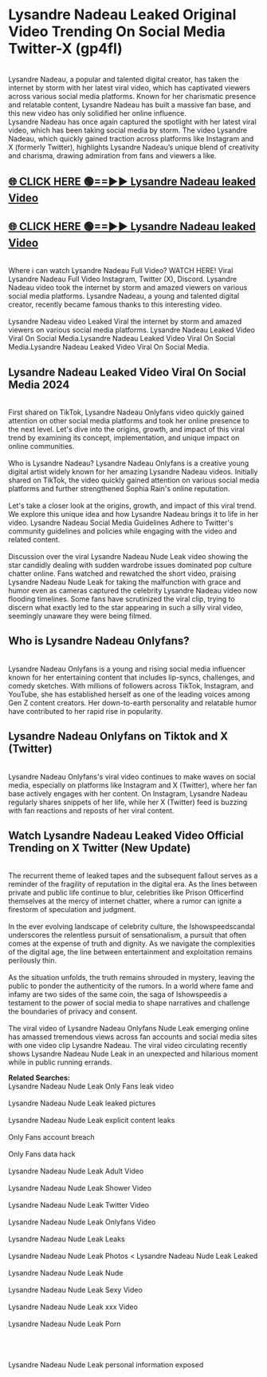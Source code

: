 # Lysandre Nadeau Leaked Original Video Trending On Social Media Twitter-X (gp4fl)

<br>
Lysandre Nadeau, a popular and talented digital creator, has taken the internet by storm with her latest viral video, which has captivated viewers across various social media platforms. Known for her charismatic presence and relatable content, Lysandre Nadeau has built a massive fan base, and this new video has only solidified her online influence.
<br>
Lysandre Nadeau has once again captured the spotlight with her latest viral video, which has been taking social media by storm. The video Lysandre Nadeau, which quickly gained traction across platforms like Instagram and X (formerly Twitter), highlights Lysandre Nadeau’s unique blend of creativity and charisma, drawing admiration from fans and viewers a like.
<br>

## [🌐 CLICK HERE 🟢==►►  Lysandre Nadeau leaked Video ](https://onlyclips.site?title=Lysandre_Nadeau&ref=git)

## [🌐 CLICK HERE 🟢==►►  Lysandre Nadeau leaked Video ](https://onlyclips.site?title=Lysandre_Nadeau&ref=git)



<br>
Where i can watch Lysandre Nadeau Full Video? WATCH HERE! Viral Lysandre Nadeau Full Video Instagram, Twitter (X), Discord. Lysandre Nadeau video took the internet by storm and amazed viewers on various social media platforms. Lysandre Nadeau, a young and talented digital creator, recently became famous thanks to this interesting video.
<br><br>
Lysandre Nadeau video Leaked Viral the internet by storm and amazed viewers on various social media platforms. Lysandre Nadeau Leaked Video Viral On Social Media.Lysandre Nadeau Leaked Video Viral On Social Media.Lysandre Nadeau Leaked Video Viral On Social Media.
<br>

<h2>Lysandre Nadeau Leaked Video Viral On Social Media 2024</h2>
<br>
First shared on TikTok, Lysandre Nadeau Onlyfans video quickly gained attention on other social media platforms and took her online presence to the next level. Let's dive into the origins, growth, and impact of this viral trend by examining its concept, implementation, and unique impact on online communities.
<br><br>
Who is Lysandre Nadeau? Lysandre Nadeau Onlyfans is a creative young digital artist widely known for her amazing Lysandre Nadeau videos. Initially shared on TikTok, the video quickly gained attention on various social media platforms and further strengthened Sophia Rain's online reputation.
<br><br>
Let's take a closer look at the origins, growth, and impact of this viral trend. We explore this unique idea and how Lysandre Nadeau brings it to life in her video. Lysandre Nadeau Social Media Guidelines Adhere to Twitter's community guidelines and policies while engaging with the video and related content.
<br><br>
Discussion over the viral Lysandre Nadeau Nude Leak video showing the star candidly dealing with sudden wardrobe issues dominated pop culture chatter online. Fans watched and rewatched the short video, praising Lysandre Nadeau Nude Leak for taking the malfunction with grace and humor even as cameras captured the celebrity Lysandre Nadeau video now flooding timelines. Some fans have scrutinized the viral clip, trying to discern what exactly led to the star appearing in such a silly viral video, seemingly unaware they were being filmed.
<br>

<h2>Who is Lysandre Nadeau Onlyfans?</h2>
<br>
Lysandre Nadeau Onlyfans is a young and rising social media influencer known for her entertaining content that includes lip-syncs, challenges, and comedy sketches. With millions of followers across TikTok, Instagram, and YouTube, she has established herself as one of the leading voices among Gen Z content creators. Her down-to-earth personality and relatable humor have contributed to her rapid rise in popularity.
<br>
<h2>Lysandre Nadeau Onlyfans on Tiktok and X (Twitter)</h2>
<br>
Lysandre Nadeau Onlyfans's viral video continues to make waves on social media, especially on platforms like Instagram and X (Twitter), where her fan base actively engages with her content. On Instagram, Lysandre Nadeau regularly shares snippets of her life, while her X (Twitter) feed is buzzing with fan reactions and reposts of her viral content.
<br>
<h2>Watch Lysandre Nadeau Leaked Video Official Trending on X Twitter (New Update)</h2>
<br>
The recurrent theme of leaked tapes and the subsequent fallout serves as a reminder of the fragility of reputation in the digital era. As the lines between private and public life continue to blur, celebrities like Prison Officerfind themselves at the mercy of internet chatter, where a rumor can ignite a firestorm of speculation and judgment.
<br><br>
In the ever evolving landscape of celebrity culture, the Ishowspeedscandal underscores the relentless pursuit of sensationalism, a pursuit that often comes at the expense of truth and dignity. As we navigate the complexities of the digital age, the line between entertainment and exploitation remains perilously thin.
<br><br>
As the situation unfolds, the truth remains shrouded in mystery, leaving the public to ponder the authenticity of the rumors. In a world where fame and infamy are two sides of the same coin, the saga of Ishowspeedis a testament to the power of social media to shape narratives and challenge the boundaries of privacy and consent.
<br><br>
The viral video of Lysandre Nadeau Onlyfans Nude Leak emerging online has amassed tremendous views across fan accounts and social media sites with one video clip Lysandre Nadeau. The viral video circulating recently shows Lysandre Nadeau Nude Leak in an unexpected and hilarious moment while in public running errands.
<br>

<strong>Related Searches:</strong>
<br>
Lysandre Nadeau Nude Leak Only Fans leak video
<br><br>
Lysandre Nadeau Nude Leak leaked pictures
<br><br>
Lysandre Nadeau Nude Leak explicit content leaks
<br><br>
Only Fans account breach
<br><br>
Only Fans data hack
<br><br>
Lysandre Nadeau Nude Leak Adult Video
<br><br>
Lysandre Nadeau Nude Leak Shower Video
<br><br>
Lysandre Nadeau Nude Leak Twitter Video
<br><br>
Lysandre Nadeau Nude Leak Onlyfans Video
<br><br>
Lysandre Nadeau Nude Leak Leaks
<br><br>
Lysandre Nadeau Nude Leak Photos
<
Lysandre Nadeau Nude Leak Leaked
<br><br>
Lysandre Nadeau Nude Leak Nude
<br><br>
Lysandre Nadeau Nude Leak Sexy Video
<br><br>
Lysandre Nadeau Nude Leak xxx Video
<br><br>
Lysandre Nadeau Nude Leak Porn
<br><br>

<br><br>
Lysandre Nadeau Nude Leak personal information exposed